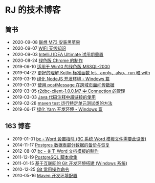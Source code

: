 # RJ 的技术博客

## 简书

- 2020-09-08 [联想 M73 安装黑苹果](<jianshu-blog/2020-09-08-联想M73安装黑苹果.md>)
- 2020-09-07 [WIFI 天线知识](<jianshu-blog/2020-09-07-WIFI天线知识.md>)
- 2020-09-03 [IntelliJ IDEA Ultimate 试用期重置](<jianshu-blog/2020-09-03-IntelliJ IDEA Ultimate 试用期重置.md>)
- 2020-08-24 [绿色版 Chrome 的制作](<jianshu-blog/2020-08-24-绿色版Chrome的制作.md>)
- 2019-06-10 [适用于 Win10 的绿色版 MSSQL-2000](<jianshu-blog/2019-06-10-适用于 Win10 的绿色版 MSSQL-2000.md>)
- 2019-04-27 [更好的理解 Kotlin 标准函数 let、apply、also、run 和 with](<jianshu-blog/2019-04-27-更好的理解 Kotlin 标准函数 let、apply、also、run 和 with.md>)
- 2019-03-19 [绿化 NodeJS 开发环境 - Windows 篇](<jianshu-blog/2019-03-19-绿化 NodeJS 开发环境 - Windows 篇.md>)
- 2019-03-07 [使用 postMessage 在跨域页面间传数据](<jianshu-blog/2019-03-07-使用 postMessage 在跨域页面间传数据.md>)
- 2019-03-05 [r2dbc-client-1.0.0.M7 中 Connection 的管理](<jianshu-blog/2019-03-05-r2dbc-client-1.0.0.M7 中 Connection 的管理.md>)
- 2019-03-03 [Java 代码注释中超链接的使用](<jianshu-blog/2019-03-03-Java 代码注释中超链接的使用.md>)
- 2019-02-28 [maven test 运行特定单元测试类的方法](<jianshu-blog/2019-02-28-maven test 运行特定单元测试类的方法.md>)
- 2019-06-17 [绿化 Yarn 开发环境 - Windows 篇](<jianshu-blog/2019-06-17-绿化 Yarn 开发环境 - Windows 篇.md>)

## 163 博客

- 2019-01-01 [bc - Word 设置指引 (BC 系统 Word 模板文件需要此设置)](<bc-Word设置指引(BC系统Word模板文件需要此设置).md>)
- 2014-11-17 [Postgres 数据表部分数据的备份与恢复](<Postgres数据表部分数据的备份与恢复.md>)
- 2012-08-07 [bc - 关于 Word 文档模板的制作](<bc-关于Word文档模板的制作.md>)
- 2011-12-19 [PostgreSQL 脚本收集](<PostgreSQL脚本收集.md>)
- 2011-01-15 [基于互联网的 Git 开发环境搭建 (Windows 系统)](<基于互联网的Git开发环境搭建(Windows系统).md>)
- 2010-12-25 [Git 常用操作命令](<Git常用操作命令.md>)
- 2010-05-16 [Maven 开发环境配置](<163-blog/Maven开发环境配置.md>)